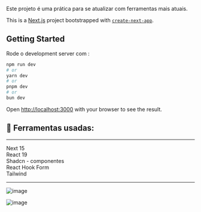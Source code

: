 
Este projeto é uma prática para se atualizar com ferramentas mais atuais.

This is a [Next.js](https://nextjs.org) project bootstrapped with [`create-next-app`](https://nextjs.org/docs/app/api-reference/cli/create-next-app).

## Getting Started

Rode o development server com :
```bash
npm run dev
# or
yarn dev
# or
pnpm dev
# or
bun dev
```

Open [http://localhost:3000](http://localhost:3000) with your browser to see the result.

## 🔨 Ferramentas usadas:

---

Next 15 <br> 
React 19 <br>
Shadcn - componentes <br>
React Hook Form <br>
Tailwind <br>

---

![image](https://github.com/user-attachments/assets/88324859-6b8d-4724-b400-6a9caaddea4e)

![image](https://github.com/user-attachments/assets/321c9e07-6a7b-4a59-af67-c479cf936a0e)<br><br>

